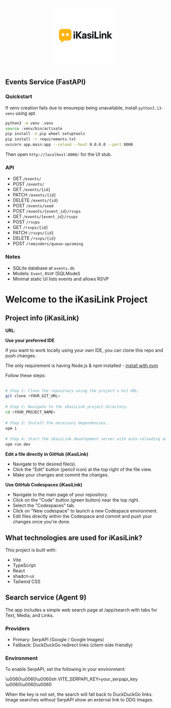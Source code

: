 
<p align="center">
		<img src="ikasilink.logo.png.png" alt="iKasiLink Logo" width="200"/>
</p>

## Events Service (FastAPI)

### Quickstart

If venv creation fails due to ensurepip being unavailable, install `python3.13-venv` using apt.

```bash
python3 -m venv .venv
source .venv/bin/activate
pip install -U pip wheel setuptools
pip install -r requirements.txt
uvicorn app.main:app --reload --host 0.0.0.0 --port 8000
```

Then open `http://localhost:8000/` for the UI stub.

### API

- GET `/events/`
- POST `/events/`
- GET `/events/{id}`
- PATCH `/events/{id}`
- DELETE `/events/{id}`
- POST `/events/seed`
- POST `/events/{event_id}/rsvps`
- GET `/events/{event_id}/rsvps`
- POST `/rsvps`
- GET `/rsvps/{id}`
- PATCH `/rsvps/{id}`
- DELETE `/rsvps/{id}`
- POST `/reminders/queue-upcoming`

### Notes

- SQLite database at `events.db`
- Models: `Event`, `RSVP` (SQLModel)
- Minimal static UI lists events and allows RSVP


# Welcome to the iKasiLink Project


## Project info (iKasiLink)

**URL**: 

**Use your preferred IDE**

If you want to work locally using your own IDE, you can clone this repo and push changes.

The only requirement is having Node.js & npm installed - [install with nvm](https://github.com/nvm-sh/nvm#installing-and-updating)

Follow these steps:

```sh

# Step 1: Clone the repository using the project's Git URL.
git clone <YOUR_GIT_URL>

# Step 2: Navigate to the iKasiLink project directory.
cd <YOUR_PROJECT_NAME>

# Step 3: Install the necessary dependencies.
npm i

# Step 4: Start the iKasiLink development server with auto-reloading and an instant preview.
npm run dev
```


**Edit a file directly in GitHub (iKasiLink)**

- Navigate to the desired file(s).
- Click the "Edit" button (pencil icon) at the top right of the file view.
- Make your changes and commit the changes.


**Use GitHub Codespaces (iKasiLink)**

- Navigate to the main page of your repository.
- Click on the "Code" button (green button) near the top right.
- Select the "Codespaces" tab.
- Click on "New codespace" to launch a new Codespace environment.
- Edit files directly within the Codespace and commit and push your changes once you're done.


## What technologies are used for iKasiLink?

This project is built with:

- Vite
- TypeScript
- React
- shadcn-ui
- Tailwind CSS


## Search service (Agent 9)

The app includes a simple web search page at \/app\/search with tabs for Text, Media, and Links.

### Providers

- Primary: SerpAPI (Google \/ Google Images)
- Fallback: DuckDuckGo redirect links (client-side friendly)

### Environment

To enable SerpAPI, set the following in your environment:

\u0060\u0060\u0060sh
VITE_SERPAPI_KEY=your_serpapi_key
\u0060\u0060\u0060

When the key is not set, the search will fall back to DuckDuckGo links. Image searches without SerpAPI show an external link to DDG Images.
